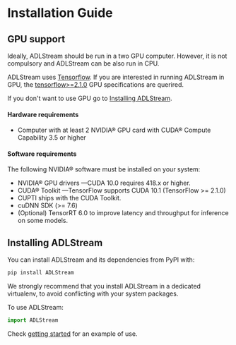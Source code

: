 # Installation Guide 

## GPU support

Ideally, ADLStream should be run in a two GPU computer. 
However, it is not compulsory and ADLStream can be also run in CPU.

ADLStream uses [Tensorflow](https://www.tensorflow.org/). 
If you are interested in running ADLStream in GPU, the [tensorflow>=2.1.0](https://www.tensorflow.org/install/gpu
) GPU specifications are querired.

If you don't want to use GPU go to [Installing ADLStream](#installing-adlstream).

#### Hardware requirements <a name="hardware"></a>

  * Computer with at least 2 NVIDIA® GPU card with CUDA® Compute Capability 3.5 or higher 
  
#### Software requirements <a name="software"></a>

The following NVIDIA® software must be installed on your system:

  * NVIDIA® GPU drivers —CUDA 10.0 requires 418.x or higher.
  * CUDA® Toolkit —TensorFlow supports CUDA 10.1 (TensorFlow >= 2.1.0)
  * CUPTI ships with the CUDA Toolkit.
  * cuDNN SDK (>= 7.6)
  * (Optional) TensorRT 6.0 to improve latency and throughput for inference on some models.

## Installing ADLStream

You can install ADLStream and its dependencies from PyPI with:

```bash
pip install ADLStream
```

We strongly recommend that you install ADLStream in a dedicated virtualenv, to avoid conflicting with your system packages.

To use ADLStream:

```python 
import ADLStream
```

Check [getting started](../getting_started) for an example of use.


